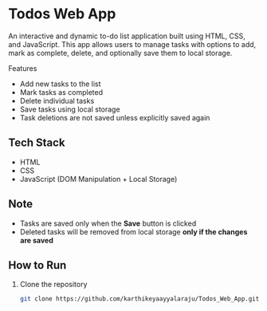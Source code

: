 # Todos Web App

An interactive and dynamic to-do list application built using HTML, CSS, and JavaScript. This app allows users to manage tasks with options to add, mark as complete, delete, and optionally save them to local storage.

 Features

- Add new tasks to the list
- Mark tasks as completed
- Delete individual tasks
- Save tasks using local storage
- Task deletions are not saved unless explicitly saved again

## Tech Stack

- HTML
- CSS
- JavaScript (DOM Manipulation + Local Storage)

## Note

- Tasks are saved only when the **Save** button is clicked
- Deleted tasks will be removed from local storage **only if the changes are saved**

## How to Run

1. Clone the repository  
   ```bash
   git clone https://github.com/karthikeyaayyalaraju/Todos_Web_App.git
